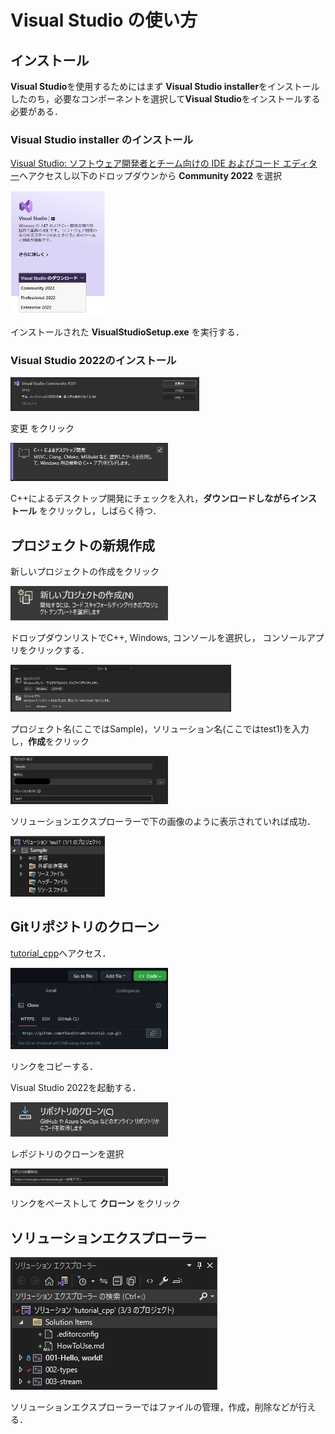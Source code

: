 # Visual Studio の使い方
## インストール
**Visual Studio**を使用するためにはまず
**Visual Studio installer**をインストールしたのち，必要なコンポーネントを選択して**Visual Studio**をインストールする必要がある．
### Visual Studio installer のインストール
[Visual Studio: ソフトウェア開発者とチーム向けの IDE およびコード エディター](https://visualstudio.microsoft.com/ja/)へアクセスし以下のドロップダウンから **Community 2022** を選択

<img src ="src/vsinst_webpage.png" width=30%>

インストールされた **VisualStudioSetup.exe** を実行する．
### Visual Studio 2022のインストール

<img src="src/vs_01.png" width=60%>

変更 をクリック

<img src="src/vs_02.png" width=50%>

C++によるデスクトップ開発にチェックを入れ，**ダウンロードしながらインストール** をクリックし，しばらく待つ．
## プロジェクトの新規作成
新しいプロジェクトの作成をクリック

<img src="./src/new_project_01.png" width=50%>

ドロップダウンリストでC++, Windows, コンソールを選択し，
コンソールアプリをクリックする．

<img src="./src/new_project_02.png" width=70%>

プロジェクト名(ここではSample)，ソリューション名(ここではtest1)を入力し，**作成**をクリック

<img src="./src/new_project_03.png" width=50%>

ソリューションエクスプローラーで下の画像のように表示されていれば成功．

<img src="./src/new_project_04.png" width=30%>

## Gitリポジトリのクローン
[tutorial_cpp](https://github.com/PlusUltra00/tutorial_cpp)へアクセス．

<img src="./src/git_clone.png" width=50%>

リンクをコピーする．

Visual Studio 2022を起動する．

<img src="./src/git_clone_02.png" width=50%>

レポジトリのクローンを選択

<img src="./src/git_clone_03.png" width=50%>

リンクをペーストして **クローン** をクリック

## ソリューションエクスプローラー

![](src/solution_explorer.png)

ソリューションエクスプローラーではファイルの管理，作成，削除などが行える．
